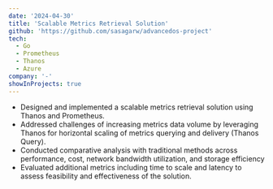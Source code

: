 ```yaml
---
date: '2024-04-30'
title: 'Scalable Metrics Retrieval Solution'
github: 'https://github.com/sasagarw/advancedos-project'
tech:
  - Go
  - Prometheus
  - Thanos
  - Azure
company: '-'
showInProjects: true
---
```


- Designed and implemented a scalable metrics retrieval solution using Thanos and Prometheus.
- Addressed challenges of increasing metrics data volume by leveraging Thanos for horizontal scaling of metrics querying and delivery (Thanos Query).
- Conducted comparative analysis with traditional methods across performance, cost, network bandwidth utilization, and storage efficiency
- Evaluated additional metrics including time to scale and latency to assess feasibility and effectiveness of the solution.
